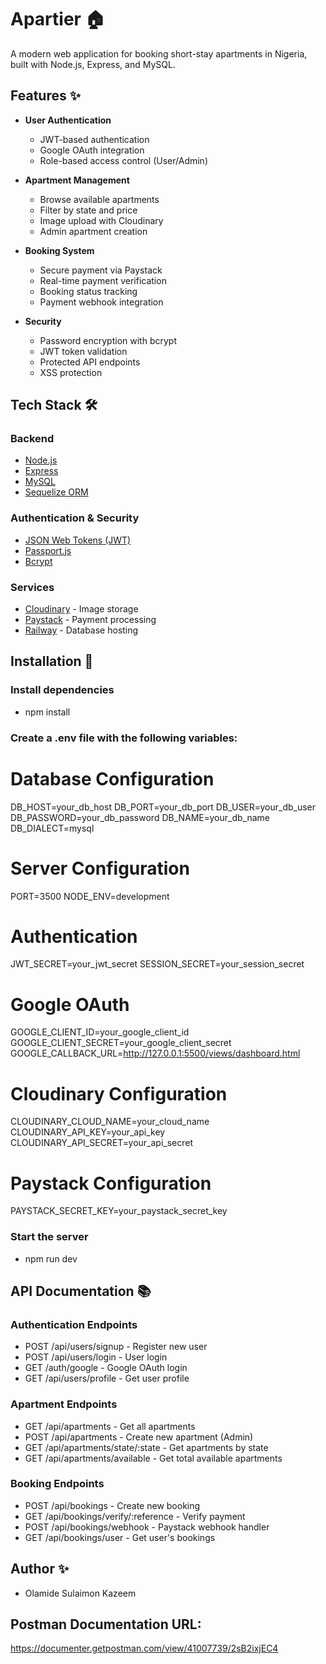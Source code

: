 # Apartier 🏠

A modern web application for booking short-stay apartments in Nigeria, built with Node.js, Express, and MySQL.

## Features ✨

- **User Authentication**
  - JWT-based authentication
  - Google OAuth integration
  - Role-based access control (User/Admin)

- **Apartment Management**
  - Browse available apartments
  - Filter by state and price
  - Image upload with Cloudinary
  - Admin apartment creation

- **Booking System**
  - Secure payment via Paystack
  - Real-time payment verification
  - Booking status tracking
  - Payment webhook integration

- **Security**
  - Password encryption with bcrypt
  - JWT token validation
  - Protected API endpoints
  - XSS protection

## Tech Stack 🛠️

### Backend
- [Node.js](https://nodejs.org/)
- [Express](https://expressjs.com/)
- [MySQL](https://www.mysql.com/)
- [Sequelize ORM](https://sequelize.org/)

### Authentication & Security
- [JSON Web Tokens (JWT)](https://jwt.io/)
- [Passport.js](http://www.passportjs.org/)
- [Bcrypt](https://www.npmjs.com/package/bcrypt)

### Services
- [Cloudinary](https://cloudinary.com/) - Image storage
- [Paystack](https://paystack.com/) - Payment processing
- [Railway](https://railway.app/) - Database hosting

## Installation 🚀

### Install dependencies
- npm install

### Create a .env file with the following variables:
# Database Configuration
DB_HOST=your_db_host
DB_PORT=your_db_port
DB_USER=your_db_user
DB_PASSWORD=your_db_password
DB_NAME=your_db_name
DB_DIALECT=mysql

# Server Configuration
PORT=3500
NODE_ENV=development

# Authentication
JWT_SECRET=your_jwt_secret
SESSION_SECRET=your_session_secret

# Google OAuth
GOOGLE_CLIENT_ID=your_google_client_id
GOOGLE_CLIENT_SECRET=your_google_client_secret
GOOGLE_CALLBACK_URL=http://127.0.0.1:5500/views/dashboard.html

# Cloudinary Configuration
CLOUDINARY_CLOUD_NAME=your_cloud_name
CLOUDINARY_API_KEY=your_api_key
CLOUDINARY_API_SECRET=your_api_secret

# Paystack Configuration
PAYSTACK_SECRET_KEY=your_paystack_secret_key

### Start the server
- npm run dev

## API Documentation 📚

### Authentication Endpoints
- POST /api/users/signup - Register new user
- POST /api/users/login - User login
- GET /auth/google - Google OAuth login
- GET /api/users/profile - Get user profile

### Apartment Endpoints
- GET /api/apartments - Get all apartments
- POST /api/apartments - Create new apartment (Admin)
- GET /api/apartments/state/:state - Get apartments by state
- GET /api/apartments/available - Get total available apartments

### Booking Endpoints
- POST /api/bookings - Create new booking
- GET /api/bookings/verify/:reference - Verify payment
- POST /api/bookings/webhook - Paystack webhook handler
- GET /api/bookings/user - Get user's bookings

## Author ✨
- Olamide Sulaimon Kazeem

## Postman Documentation URL:
https://documenter.getpostman.com/view/41007739/2sB2ixjEC4
